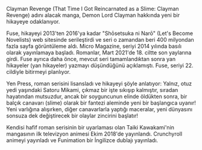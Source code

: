 <p>Clayman Revenge (That Time I Got Reincarnated as a Slime: Clayman Revenge) adını alacak manga, Demon Lord Clayman hakkında yeni bir hikayeye odaklanıyor.</p>

 <p class="pt-3">Fuse, hikayeyi 2013'ten 2016'ya kadar "Shōsetsuka ni Narō" (Let's Become Novelists) web sitesinde serileştirdi ve seri o zamandan beri 400 milyondan fazla sayfa görüntüleme aldı. Micro Magazine, seriyi 2014 yılında basılı olarak yayınlamaya başladı. Romanlar, Mart 2021'de 18. ciltte son yaylarına girdi. Fuse ayrıca daha önce, mevcut seri tamamlandıktan sonra yan hikayeler (yan hikayeler) yazmayı düşündüğünü açıklamıştı. Fuse, seriyi 22. cildiyle bitirmeyi planlıyor.</p>
 
 <p class="pt-5">Yen Press, roman serisini lisansladı ve hikayeyi şöyle anlatıyor: Yalnız, otuz yedi yaşındaki Satoru Mikami, çıkmaz bir işte sıkışıp kalmıştır, sıradan hayatından mutsuzdur, ancak bir soyguncunun elinde öldükten sonra, bir balçık canavarı (slime) olarak bir fantezi aleminde yeni bir başlangıca uyanır! Yeni varlığına alışırken, diğer canavarlarla yaptığı maceralar, yeni dünyasını sonsuza dek değiştirecek bir olaylar zincirini başlatır!</p>
 
<p class="pt-6">Kendisi hafif roman serisinin bir uyarlaması olan Taiki Kawakami'nin mangasının ilk televizyon animesi Ekim 2018'de yayınlandı. Crunchyroll animeyi yayınladı ve Funimation bir İngilizce dublajı yayınladı.</p>
